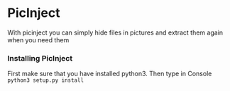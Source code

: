 # PicInject
With picinject you can simply hide files in pictures and extract them again when you need them

### Installing PicInject
First make sure that you have installed python3.
Then type in Console ```python3 setup.py install```
